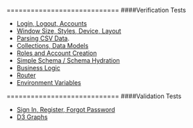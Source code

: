

============================
####Verification Tests

- [Login, Logout, Accounts](https://github.com/clinical-meteor/active-entry/blob/master/tests/gagarin/activeEntryTests.js)
- [Window Size, Styles, Device, Layout](https://github.com/clinical-meteor/active-layout/blob/master/tests/gagarin/ActiveLayoutTests.js) 
- [Parsing CSV Data](https://github.com/clinical-meteor/csv/blob/master/tests/gagarin/CsvTests.js). 
- [Collections, Data Models](https://github.com/clinical-meteor/hipaa-audit-log/blob/master/tests/gagarin/HipaaAuditLogTests)
- [Roles and Account Creation](https://github.com/clinical-meteor/roles/blob/master/tests/gagarin/RolesTests.js)
- [Simple Schema / Schema Hydration](https://github.com/clinical-meteor/schema-hydrator/blob/master/tests/gagarin/SchemaHydratorTests.js)
- [Business Logic](https://github.com/clinical-meteor/form-builder/blob/master/tests/gagarin/FormBuilderTests.js)
- [Router](https://github.com/clinical-meteor/router/blob/develop/tests/gagarin/RouterTests.js)
- [Environment Variables](https://github.com/clinical-meteor/env/blob/master/tests/gagarin/EnvTests.js)

============================
####Validation Tests


- [Sign In, Register, Forgot Password](https://github.com/clinical-meteor/active-entry/blob/master/tests/nightwatch/walkthroughs/activeEntryWalkthrough.js)
- [D3 Graphs](https://github.com/clinical-meteor/graphs-dailystats/blob/master/tests/nightwatch/components/reviewDailyStatsChart.js)



